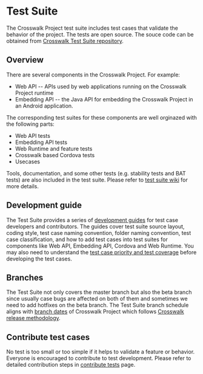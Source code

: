 # Test Suite

The Crosswalk Project test suite includes test cases that validate the behavior of the project. The tests are open source.  The souce code can be obtained from [Crosswalk Test Suite repository](https://github.com/crosswalk-project/crosswalk-test-suite).

## Overview

There are several components in the Crosswalk Project.  For example:

* Web API -- APIs used by web applications running on the Crosswalk Project runtime
* Embedding API --  the Java API for embedding the Crosswalk Project in an Android application.

The corresponding test suites for these components are well orginazed with the following parts:

* Web API tests
* Embedding API tests
* Web Runtime and feature tests
* Crosswalk based Cordova tests
* Usecases

Tools, documentation, and some other tests (e.g. stability tests and BAT tests) are also included in the test suite. Please refer to [test suite wiki](https://github.com/crosswalk-project/crosswalk-website/wiki/Crosswalk-test-suite) for more details.

## Development guide

The Test Suite provides a series of [development guides](https://github.com/crosswalk-project/crosswalk-test-suite/tree/master/doc) for test case developers and contributors. The guides cover test suite source layout, coding style, test case naming convention, folder naming convention, test case classification, and how to add test cases into test suites for components like Web API, Embedding API, Cordova and Web Runtime. You may also need to understand the [test case priority and test coverage](https://github.com/crosswalk-project/crosswalk-website/wiki/Crosswalk-test-suite) before developing the test cases.

## Branches

The Test Suite not only covers the master branch but also the beta branch since usually case bugs are affected on both of them and sometimes we need to add hotfixes on the beta branch. The Test Suite branch schedule aligns with [branch dates](https://github.com/crosswalk-project/crosswalk-website/wiki/Release-dates) of Crosswalk Project which follows [Crosswalk release methodology](https://github.com/crosswalk-project/crosswalk-website/wiki/Release-methodology).

## Contribute test cases

No test is too small or too simple if it helps to validate a feature or behavior. Everyone is encouraged to contribute to test development. Please refer to detailed contribution steps in [contribute tests](/contribute/contributing_tests.html) page.


